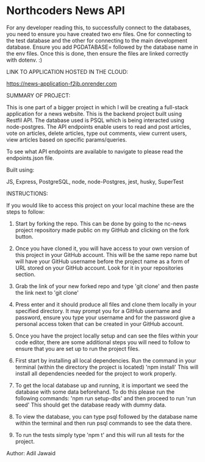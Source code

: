 # Northcoders News API

For any developer reading this, to successfully connect to the databases, you need to ensure you have created two env files. One for connecting to the test database and the other for connecting to the main development database. Ensure you add PGDATABASE= followed by the database name in the env files. Once this is done, then ensure the files are linked correctly with dotenv. :)

LINK TO APPLICATION HOSTED IN THE CLOUD:

https://news-application-f2jb.onrender.com

SUMMARY OF PROJECT:

This is one part of a bigger project in which I will be creating a full-stack application
for a news website. This is the backend project built using Restfil API. The database used is PSQL
which is being interacted using node-postgres. The API endpoints enable users to read and post articles, 
vote on articles, delete articles, type out comments, view current users, view articles based on specific 
params/queries. 

To see what API endpoints are available to navigate to please read the endpoints.json
file.

Built using:

JS,
Express,
PostgreSQL,
node,
node-Postgres,
jest,
husky,
SuperTest

INSTRUCTIONS:

If you would like to access this project on your local machine these are the steps to follow:

1. Start by forking the repo. This can be done by going to the nc-news project repository made public
on my GitHub and clicking on the fork button.

2. Once you have cloned it, you will have access to your own version of this project in your GitHub account.
This will be the same repo name but will have your GitHub username before the project name as a form of URL 
stored on your GitHub account. Look for it in your repositories section.

3. Grab the link of your new forked repo and type 'git clone' and then paste the link next to 'git clone'

4. Press enter and it should produce all files and clone them locally in your specified directory. It may prompt
you for a GitHub username and password, ensure you type your username and for the password give a personal access token
that can be created in your GitHub account.

5. Once you have the project locally setup and can see the files within your code editor, there are some additional steps 
you will need to follow to ensure that you are set up to run the project files.

6. First start by installing all local dependencies. Run the command in your terminal (within the directory the project is located)
'npm install' This will install all dependencies needed for the project to work properly.

7. To get the local database up and running, it is important we seed the database with some data beforehand. To do this please run the
following commands: 'npm run setup-dbs' and then proceed to run 'run seed' This should get the database ready with dummy data.

8. To view the database, you can type psql followed by the database name within the terminal and then run psql commands
to see the data there.

10. To run the tests simply type 'npm t' and this will run all tests for the project. 

Author: Adil Jawaid


